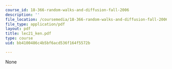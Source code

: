 ```yaml
---
course_id: 18-366-random-walks-and-diffusion-fall-2006
description: ''
file_location: /coursemedia/18-366-random-walks-and-diffusion-fall-2006/bb4100486c4b5bf6acd536f164f5572b_lec21_ken.pdf
file_type: application/pdf
layout: pdf
title: lec21_ken.pdf
type: course
uid: bb4100486c4b5bf6acd536f164f5572b

---
```

None